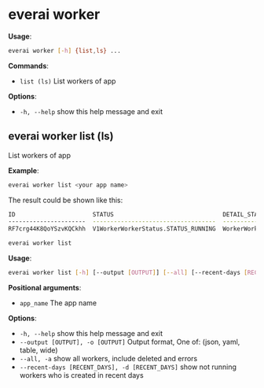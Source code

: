 # everai worker
**Usage**:   
```bash 
everai worker [-h] {list,ls} ...  
```

**Commands**:    
* `list (ls)`
              List workers of app  

**Options**:  
* `-h, --help`  show this help message and exit  

## everai worker list (ls)
List workers of app  

**Example**:  
```bash 
everai worker list <your app name>
```
The result could be shown like this:  
```bash 
ID                      STATUS                               DETAIL_STATUS                                CREATED_AT                DELETED_AT
----------------------  -----------------------------------  -------------------------------------------  ------------------------  ------------
RF7crg44K8QoYSzvKQCkhh  V1WorkerWorkerStatus.STATUS_RUNNING  WorkerWorkerDetailStatus.DETAIL_STATUS_FREE  2024-04-29 20:53:40+0800
```
```bash
everai worker list
```

**Usage**:  
```bash  
everai worker list [-h] [--output [OUTPUT]] [--all] [--recent-days [RECENT_DAYS]] app_name
```

**Positional arguments**:  
  * `app_name`              The app name  

**Options**:  
* `-h, --help`            show this help message and exit  
* `--output [OUTPUT], -o [OUTPUT]`
                        Output format, One of: (json, yaml, table, wide)  
* `--all, -a`             show all workers, include deleted and errors  
* `--recent-days [RECENT_DAYS], -d [RECENT_DAYS]`
                        show not running workers who is created in recent days  